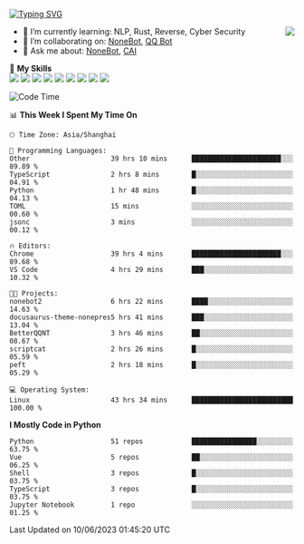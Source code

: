 [![Typing SVG](https://readme-typing-svg.herokuapp.com?size=25&duration=2500&color=8C43EA&vCenter=true&width=200&height=40&lines=Hi+there+%F0%9F%91%8B%F0%9F%8F%BB;I'm+yanyongyu)](https://git.io/typing-svg)

<a href="#">
  <img align="right" src="https://github-readme-stats.vercel.app/api?username=yanyongyu&count_private=true&show_icons=true&bg_color=15,f2f7fd,E0EAFC" />
</a>

- 🌱 I’m currently learning: NLP, Rust, Reverse, Cyber Security
- 👯 I’m collaborating on: [NoneBot](https://github.com/nonebot), [QQ Bot](https://github.com/Mrs4s/go-cqhttp)
- 💬 Ask me about: [NoneBot](https://github.com/nonebot), [CAI](https://github.com/cscs181/CAI)

🌟 **My Skills**  
![](https://img.shields.io/badge/-Python-3e74a2?style=flat-square&logo=Python&logoColor=fff)
![](https://img.shields.io/badge/-Node.js-339933?style=flat-square&logo=Node.js&logoColor=fff)
![](https://img.shields.io/badge/-Vue-4fc08d?style=flat-square&logo=Vue.js&logoColor=fff)
![](https://img.shields.io/badge/-React-2d98ce?style=flat-square&logo=React&logoColor=fff)
![](https://img.shields.io/badge/-Docker-2496ED?style=flat-square&logo=Docker&logoColor=fff)
![](https://img.shields.io/badge/-Linux-000000?style=flat-square&logo=Linux&logoColor=fff)
![](https://img.shields.io/badge/-MySQL-4479A1?style=flat-square&logo=MySQL&logoColor=fff)
![](https://img.shields.io/badge/-Redis-DC382D?style=flat-square&logo=Redis&logoColor=fff)
![](https://img.shields.io/badge/-MongoDB-47A248?style=flat-square&logo=MongoDB&logoColor=fff)

<!--START_SECTION:waka-->
![Code Time](http://img.shields.io/badge/Code%20Time-4%2C218%20hrs%2034%20mins-blue)

📊 **This Week I Spent My Time On** 

```text
🕑︎ Time Zone: Asia/Shanghai

💬 Programming Languages: 
Other                    39 hrs 10 mins      ██████████████████████░░░   89.89 % 
TypeScript               2 hrs 8 mins        █░░░░░░░░░░░░░░░░░░░░░░░░   04.91 % 
Python                   1 hr 48 mins        █░░░░░░░░░░░░░░░░░░░░░░░░   04.13 % 
TOML                     15 mins             ░░░░░░░░░░░░░░░░░░░░░░░░░   00.60 % 
jsonc                    3 mins              ░░░░░░░░░░░░░░░░░░░░░░░░░   00.12 % 

🔥 Editors: 
Chrome                   39 hrs 4 mins       ██████████████████████░░░   89.68 % 
VS Code                  4 hrs 29 mins       ███░░░░░░░░░░░░░░░░░░░░░░   10.32 % 

🐱‍💻 Projects: 
nonebot2                 6 hrs 22 mins       ████░░░░░░░░░░░░░░░░░░░░░   14.63 % 
docusaurus-theme-nonepres5 hrs 41 mins       ███░░░░░░░░░░░░░░░░░░░░░░   13.04 % 
BetterQQNT               3 hrs 46 mins       ██░░░░░░░░░░░░░░░░░░░░░░░   08.67 % 
scriptcat                2 hrs 26 mins       █░░░░░░░░░░░░░░░░░░░░░░░░   05.59 % 
peft                     2 hrs 18 mins       █░░░░░░░░░░░░░░░░░░░░░░░░   05.29 % 

💻 Operating System: 
Linux                    43 hrs 34 mins      █████████████████████████   100.00 % 
```

**I Mostly Code in Python** 

```text
Python                   51 repos            ████████████████░░░░░░░░░   63.75 % 
Vue                      5 repos             ██░░░░░░░░░░░░░░░░░░░░░░░   06.25 % 
Shell                    3 repos             █░░░░░░░░░░░░░░░░░░░░░░░░   03.75 % 
TypeScript               3 repos             █░░░░░░░░░░░░░░░░░░░░░░░░   03.75 % 
Jupyter Notebook         1 repo              ░░░░░░░░░░░░░░░░░░░░░░░░░   01.25 % 
```




 Last Updated on 10/06/2023 01:45:20 UTC
<!--END_SECTION:waka-->
